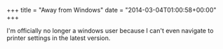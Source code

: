 +++
title = "Away from Windows"
date = "2014-03-04T01:00:58+00:00"
+++

I'm officially no longer a windows user because I can't even navigate to printer settings in the latest version.
			